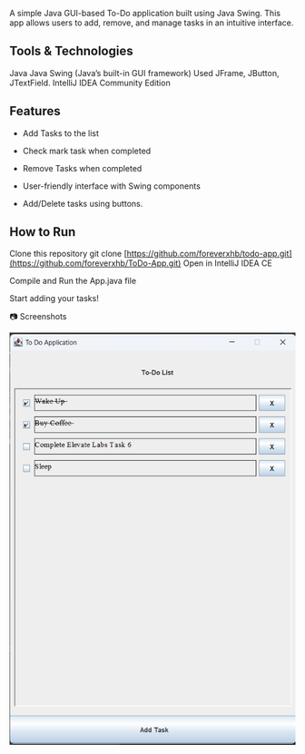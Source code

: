 
A simple Java GUI-based To-Do application built using Java Swing.
This app allows users to add, remove, and manage tasks in an intuitive interface.

## Tools & Technologies
Java 
Java Swing (Java’s built-in GUI framework)
Used JFrame, JButton, JTextField.
IntelliJ IDEA Community Edition

## Features
- Add Tasks to the list

- Check mark task when completed

- Remove Tasks when completed

- User-friendly interface with Swing components

- Add/Delete tasks using buttons.

 
## How to Run
Clone this repository
git clone [https://github.com/foreverxhb/todo-app.git](https://github.com/foreverxhb/ToDo-App.git)
Open in IntelliJ IDEA CE 

Compile and Run the App.java file

Start adding your tasks!

📷 Screenshots

![img](https://github.com/foreverxhb/ToDo-App/blob/1e81cfc56f3a24fce30ce37a2a66816e1f9c6d41/Screenshot%202025-08-13%20193101.png)
